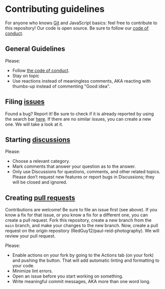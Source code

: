 # Contributing guidelines

For anyone who knows [Git](https://git-scm.com) and JavaScript basics: feel free to contribute to this repository! Our code is open source. Be sure to follow our [code of conduct](CODE_OF_CONDUCT.md).

## General Guidelines

Please:

-   Follow [the code of conduct](CODE_OF_CONDUCT.md).
-   Stay on topic
-   Use reactions instead of meaningless comments, AKA reacting with thumbs-up instead of commenting "Good idea".

## Filing [issues](https://docs.github.com/en/github/managing-your-work-on-github/about-issues)

Found a bug? Report it! Be sure to check if it is already reported by using the search bar [here](https://github.com/cobaltt7/paul-reid-photography/issues). If there are no similar issues, you can create a new one. We will take a look at it.

## Starting [discussions](https://docs.github.com/en/discussions/collaborating-with-your-community-using-discussions/about-discussions)

Please:

-   Choose a relevant category.
-   Mark comments that answer your question as to the answer.
-   Only use Discussions for questions, comments, and other related topics. Please don’t request new features or report bugs in Discussions; they will be closed and ignored.

## Creating [pull requests](https://docs.github.com/en/github/collaborating-with-issues-and-pull-requests/about-pull-requests)

Contributions are welcome! Be sure to file an issue first (see above). If you know a fix for that issue, or you know a fix for a different one, you can create a pull request. Fork this repository, create a new branch from the `main` branch, and make your changes to the new branch. Now, create a pull request on the origin repository (RedGuy12/paul-reid-photography). We will review your pull request.

Please:

-   Enable actions on your fork by going to the Actions tab (on your fork) and pushing the button. That will add automatic linting and formatting to your code.
-   Minimize lint errors.
-   Open an issue before you start working on something.
-   Write meaningful commit messages, AKA more than one word long.
